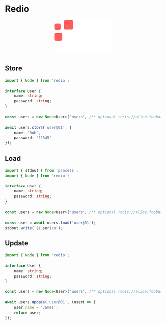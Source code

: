 # Redio

<center>

![Redio Logo](./img/redio-logo.png)

</center>

## Store

``` typescript
import { Node } from 'redio';

interface User {
    name: string;
    password: string;
}

const users = new Node<User>('users', /** optional redis://alice:foobared@awesome.redis.server:6380**/);

await users.store('user@01', {
    name: 'Bob',
    password: '12345' 
});
```

## Load

``` typescript
import { stdout } from 'process';
import { Node } from 'redio';

interface User {
    name: string;
    password: string;
}

const users = new Node<User>('users', /** optional redis://alice:foobared@awesome.redis.server:6380**/);

const user = await users.load('user@01');
stdout.write(`${user}\n`);
```

## Update

``` typescript
import { Node } from 'redio';

interface User {
    name: string;
    password: string;
}

const users = new Node<User>('users', /** optional redis://alice:foobared@awesome.redis.server:6380**/);

await users.update('user@01', (user) => {
    user.name = 'James';
    return user;
});
```
